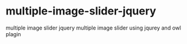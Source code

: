 # multiple-image-slider-jquery
multiple image slider jquery
multiple image slider using jqurey and owl plagin
